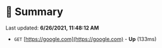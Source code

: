 # 📖 Summary
Last updated: **6/26/2021, 11:48:12 AM**

- `GET` [https://google.com](https://google.com) - **Up** (133ms)
